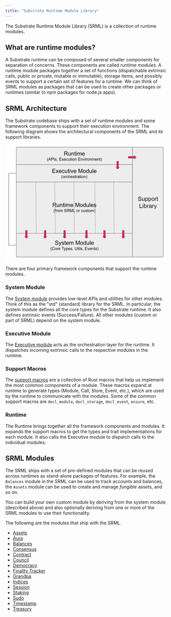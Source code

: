 ```yaml
---
title: "Substrate Runtime Module Library"
---
```

The Substrate Runtime Module Library (SRML) is a collection of runtime modules.

## What are runtime modules?

A Substrate runtime can be composed of several smaller components for separation of concerns. These components are called runtime _modules_. A runtime module packages together a set of functions (dispatchable extrinsic calls, public or private, mutable or immutable), storage items, and possibly events to support a certain set of features for a runtime. We can think of SRML modules as packages that can be used to create other packages or runtimes (similar to npm packages for node.js apps).

## SRML Architecture

The Substrate codebase ships with a set of runtime modules and some framework components to support their execution environment. The following diagram shows the architectural components of the SRML and its support libraries.

![srml-arch](/docs/assets/srml-arch.png)

There are four primary framework components that support the runtime modules.

### System Module

The [System module](/rustdocs/v1.0/srml_system/index.html) provides low-level APIs and utilities for other modules. Think of this as the "std" (standard) library for the SRML. In particular, the system module defines all the core types for the Substrate runtime. It also defines extrinsic events (Success/Failure). All other modules (custom or part of SRML) depend on the system module.

### Executive Module

The [Executive module](/rustdocs/v1.0/srml_executive/index.html) acts as the orchestration layer for the runtime. It dispatches incoming extrinsic calls to the respective modules in the runtime.

### Support Macros

The [support macros](/rustdocs/v1.0/srml_support/index.html) are a collection of Rust macros that help us implement the most common components of a module. These macros expand at runtime to generate types (Module, Call, Store, Event, etc.), which are used by the runtime to communicate with the modules. Some of the common support macros are `decl_module`, `decl_storage`, `decl_event`, `ensure`, etc.

### Runtime

The Runtime brings together all the framework components and modules. It expands the support macros to get the types and trait implementations for each module. It also calls the Executive module to dispatch calls to the individual modules.

## SRML Modules

The SRML ships with a set of pre-defined modules that can be reused across runtimes as stand-alone packages of features. For example, the `Balances` module in the SRML can be used to track accounts and balances, the `Assets` module can be used to create and manage _fungible_ assets, and so on.

You can build your own custom module by deriving from the system module (described above) and also optionally deriving from one or more of the SRML modules to use their functionality.

The following are the modules that ship with the SRML.

* [Assets]()
* [Aura](/rustdocs/v1.0/srml_aura/index.html)
* [Balances](/rustdocs/v1.0/srml_balances/index.html)
* [Consensus](/rustdocs/v1.0/srml_consensus/index.html)
* [Contract](/rustdocs/v1.0/srml_contract/index.html)
* [Council](/rustdocs/v1.0/srml_council/index.html)
* [Democracy](/rustdocs/v1.0/srml_democracy/index.html)
* [Finality Tracker](/rustdocs/v1.0/srml_finality_tracker/index.html)
* [Grandpa](/rustdocs/v1.0/srml_grandpa/index.html)
* [Indices](/rustdocs/v1.0/srml_indices/index.html)
* [Session](/rustdocs/v1.0/srml_session/index.html)
* [Staking](/rustdocs/v1.0/srml_staking/index.html)
* [Sudo](/rustdocs/v1.0/srml_sudo/index.html)
* [Timestamp](/rustdocs/v1.0/srml_timestamp/index.html)
* [Treasury](/rustdocs/v1.0/srml_treasury/index.html)
